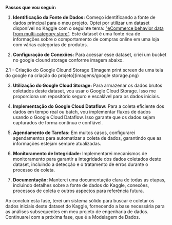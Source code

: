 **Passos que vou seguir:**

1. **Identificação da Fonte de Dados:** Começo identificando a fonte de dados principal para o meu projeto. Optei por utilizar um dataset disponível no Kaggle com o seguinte tema: ["eCommerce behavior data from multi-category store"](https://www.kaggle.com/datasets/mkechinov/ecommerce-behavior-data-from-multi-category-store). Este dataset é uma fonte rica de informações sobre o comportamento de compras online em uma loja com várias categorias de produtos.

2. **Configuração de Conexões:** Para acessar esse dataset, criei um bucket no google clound storage conforme imagem abaixo. 

2.1 - Criação do Google Clound Storage
![Imagem print screen de uma tela do google na criação do projeto](imagens/google storage.png)



3. **Utilização do Google Cloud Storage:** Para armazenar os dados brutos coletados deste dataset, vou usar o Google Cloud Storage. Isso me proporciona um repositório seguro e escalável para os dados iniciais.

4. **Implementação do Google Cloud Dataflow:** Para a coleta eficiente dos dados em tempo real ou batch, vou implementar fluxos de dados usando o Google Cloud Dataflow. Isso garante que os dados sejam capturados de forma contínua e confiável.

5. **Agendamento de Tarefas:** Em muitos casos, configurarei agendamentos para automatizar a coleta de dados, garantindo que as informações estejam sempre atualizadas.

6. **Monitoramento de Integridade:** Implementarei mecanismos de monitoramento para garantir a integridade dos dados coletados deste dataset, incluindo a detecção e o tratamento de erros durante o processo de coleta.

7. **Documentação:** Manterei uma documentação clara de todas as etapas, incluindo detalhes sobre a fonte de dados do Kaggle, conexões, processos de coleta e outros aspectos para referência futura.

Ao concluir esta fase, terei um sistema sólido para buscar e coletar os dados iniciais deste dataset do Kaggle, fornecendo a base necessária para as análises subsequentes em meu projeto de engenharia de dados. Continuarei com a próxima fase, que é a Modelagem de Dados.

